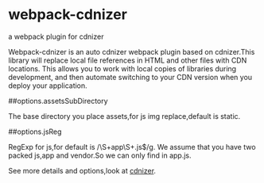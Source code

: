 # webpack-cdnizer
a webpack plugin for cdnizer

Webpack-cdnizer is an auto cdnizer webpack plugin based on cdnizer.This library will replace local file references in HTML and other files with CDN locations. This allows you to work with local copies of libraries during development, and then automate switching to your CDN version when you deploy your application.

##options.assetsSubDirectory

The base directory you place assets,for js img replace,default is static.

##options.jsReg

RegExp for js,for default is /\S+app\S+.js$/g. We assume that you have two packed js,app and vendor.So we can only find in app.js.


See more details and options,look at [cdnizer](https://github.com/OverZealous/cdnizer).

